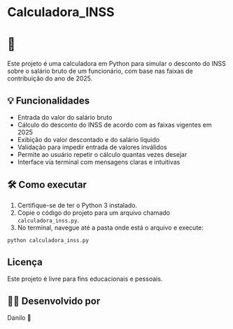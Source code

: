 # Calculadora_INSS

# 🧮

Este projeto é uma calculadora em Python para simular o desconto do INSS sobre o salário bruto de um funcionário, com base nas faixas de contribuição do ano de 2025.

## 💡 Funcionalidades

- Entrada do valor do salário bruto
- Cálculo do desconto do INSS de acordo com as faixas vigentes em 2025
- Exibição do valor descontado e do salário líquido
- Validação para impedir entrada de valores inválidos
- Permite ao usuário repetir o cálculo quantas vezes desejar
- Interface via terminal com mensagens claras e intuitivas

## 🛠 Como executar

1. Certifique-se de ter o Python 3 instalado.
2. Copie o código do projeto para um arquivo chamado `calculadora_inss.py`.
3. No terminal, navegue até a pasta onde está o arquivo e execute:

```bash
python calculadora_inss.py
```

## Licença

Este projeto é livre para fins educacionais e pessoais.

## 👨‍💻 Desenvolvido por

Danilo 🧠  

